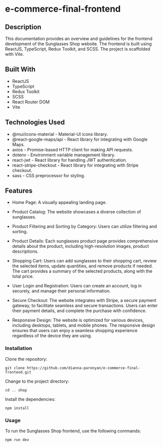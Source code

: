 # e-commerce-final-frontend

## Description

This documentation provides an overview and guidelines for the frontend development of the Sunglasses Shop website. The frontend is 
built using ReactJS, TypeScript, Redux Toolkit, and SCSS. The project is scaffolded with Vite.


## Built With

* ReactJS
* TypeScript
* Redux Toolkit
* SCSS
* React Router DOM
* Vite

## Technologies Used

* @mui/icons-material - Material-UI icons library.
* @react-google-maps/api - React library for integrating with Google Maps.
* axios - Promise-based HTTP client for making API requests.
* dotenv - Environment variable management library.
* react-jwt - React library for handling JWT authentication.
* react-stripe-checkout - React library for integrating with Stripe checkout.
* sass - CSS preprocessor for styling.

## Features


* Home Page: A visually appealing landing page.

* Product Catalog: The website showcases a diverse collection of sunglasses.

* Product Filtering and Sorting by Category: Users can utilize filtering and sorting.

* Product Details: Each sunglasses product page provides comprehensive details about the product, including high-resolution images, product descriptions.

* Shopping Cart: Users can add sunglasses to their shopping cart, review the selected items, update quantities, and remove products if needed. The cart provides a summary of the selected products, along with the total price.

* User Login and Registration: Users can create an account, log in securely, and manage their personal information.

* Secure Checkout: The website integrates with Stripe, a secure payment gateway, to facilitate seamless and secure transactions. Users can enter their payment details, and complete the purchase with confidence.

* Responsive Design: The website is optimized for various devices, including desktops, tablets, and mobile phones. The responsive design ensures that users can enjoy a seamless shopping experience regardless of the device they are using.

### Installation

Clone the repository:
```
git clone https://github.com/dianna-paronyan/e-commerce-final-frontend.git
```
Change to the project directory:
```
cd .. shop
```
Install the dependencies:
```
npm install
```
### Usage

To run the Sunglasses Shop frontend, use the following commands:
```
npm run dev
```
